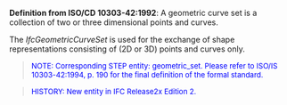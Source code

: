 **Definition from ISO/CD 10303-42:1992**: A geometric curve set is a collection of two or three dimensional points and curves.

The _IfcGeometricCurveSet_ is used for the exchange of shape representations consisting of (2D or 3D) points and curves only.

> <font size="-1" color="#0000FF">NOTE: Corresponding STEP entity:
		  geometric_set. Please refer to ISO/IS 10303-42:1994, p. 190 for the final
		  definition of the formal standard. </font>
>

> <font size="-1" color="#0000FF">HISTORY: New entity in IFC Release2x
		  Edition 2.</font>
>
